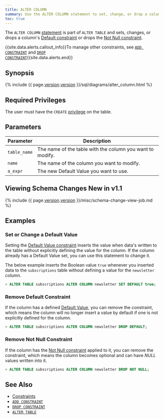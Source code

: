 ```yaml
---
title: ALTER COLUMN
summary: Use the ALTER COLUMN statement to set, change, or drop a column's Default constraint or to drop the Not Null constraint.
toc: true
---
```


The `ALTER COLUMN` [statement](sql-statements.html) is part of `ALTER TABLE` and sets, changes, or drops a column's [Default constraint](default-value.html) or drops the [Not Null constraint](not-null.html).

{{site.data.alerts.callout_info}}To manage other constraints, see <a href="add-constraint.html"><code>ADD CONSTRAINT</code></a> and <a href="drop-constraint.html"><code>DROP CONSTRAINT</code></a>{{site.data.alerts.end}}


## Synopsis

{% include {{ page.[version](cluster-settings.html#setting-version).[version](cluster-settings.html#setting-version) }}/sql/diagrams/alter_column.html %}

## Required Privileges

The user must have the `CREATE` [privilege](privileges.html) on the table.

## Parameters

| Parameter | Description |
|-----------|-------------|
| `table_name` | The name of the table with the column you want to modify. |
| `name` | The name of the column you want to modify. |
| `a_expr` | The new Default Value you want to use. |

## Viewing Schema Changes <span class="[version](cluster-settings.html#setting-version)-tag">New in v1.1</span>
{% include {{ page.[version](cluster-settings.html#setting-version).[version](cluster-settings.html#setting-version) }}/misc/schema-change-view-job.md %}

## Examples

### Set or Change a Default Value

Setting the [Default Value constraint](default-value.html) inserts the value when data's written to the table without explicitly defining the value for the column. If the column already has a Default Value set, you can use this statement to change it.

The below example inserts the Boolean value `true` whenever you inserted data to the `subscriptions` table without defining a value for the `newsletter` column.

~~~ sql
> ALTER TABLE subscriptions ALTER COLUMN newsletter SET DEFAULT true;
~~~

### Remove Default Constraint

If the column has a defined [Default Value](default-value.html), you can remove the constraint, which means the column will no longer insert a value by default if one is not explicitly defined for the column.

~~~ sql
> ALTER TABLE subscriptions ALTER COLUMN newsletter DROP DEFAULT;
~~~

### Remove Not Null Constraint

If the column has the [Not Null constraint](not-null.html) applied to it, you can remove the constraint, which means the column becomes optional and can have *NULL* values written into it.

~~~ sql
> ALTER TABLE subscriptions ALTER COLUMN newsletter DROP NOT NULL;
~~~

## See Also

- [Constraints](constraints.html)
- [`ADD CONSTRAINT`](add-constraint.html)
- [`DROP CONSTRAINT`](drop-constraint.html)
- [`ALTER TABLE`](alter-table.html)

